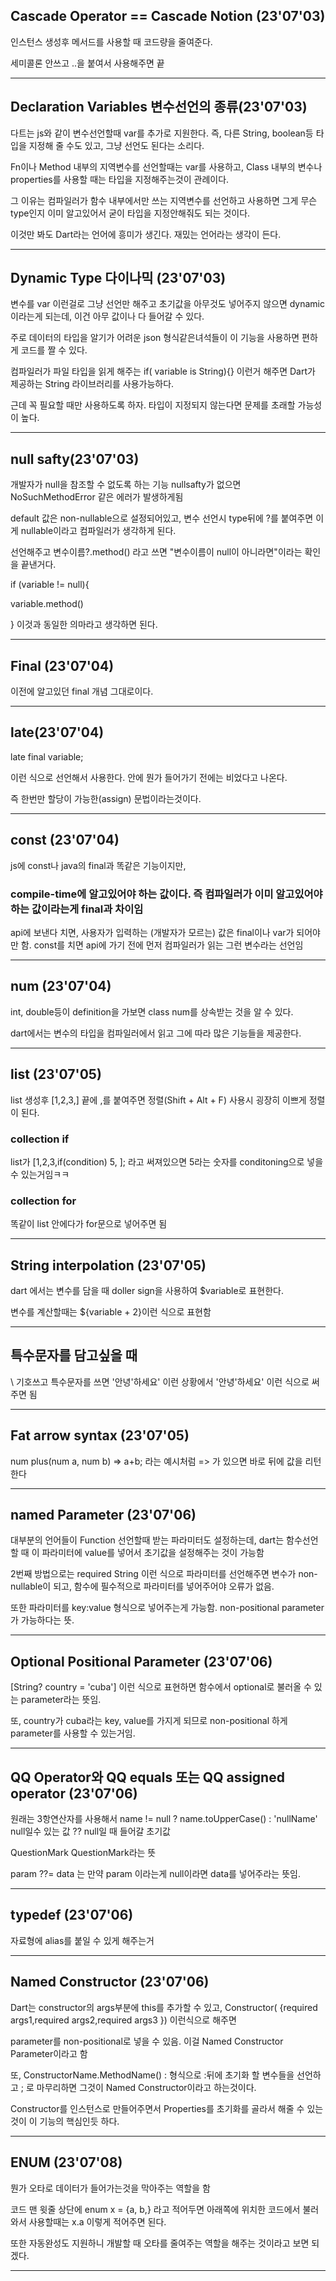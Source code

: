 ## Cascade Operator == Cascade Notion (23'07'03)
인스턴스 생성후 메서드를 사용할 때 코드량을 줄여준다.

세미콜론 안쓰고 ..을 붙여서 사용해주면 끝


---------------------------------------------------------------------------------------
## Declaration Variables 변수선언의 종류(23'07'03)
다트는 js와 같이 변수선언할때 var를 추가로 지원한다. 즉, 다른 String, boolean등 타입을 지정해 줄 수도 있고, 그냥 선언도 된다는 소리다.

Fn이나 Method 내부의 지역변수를 선언할때는 var를 사용하고, Class 내부의 변수나 properties를 사용할 때는 타입을 지정해주는것이 관례이다.

그 이유는 컴파일러가 함수 내부에서만 쓰는 지역변수를 선언하고 사용하면 그게 무슨 type인지 이미 알고있어서 굳이 타입을 지정안해줘도 되는 것이다.

이것만 봐도 Dart라는 언어에 흥미가 생긴다. 재밌는 언어라는 생각이 든다.

---------------------------------------------------------------------------------------
## Dynamic Type 다이나믹 (23'07'03)
변수를 var 이런걸로 그냥 선언만 해주고 초기값을 아무것도 넣어주지 않으면 dynamic이라는게 되는데, 이건 아무 값이나 다 들어갈 수 있다.

주로 데이터의 타입을 알기가 어려운 json 형식같은녀석들이 이 기능을 사용하면 편하게 코드를 짤 수 있다.

컴파일러가 파일 타입을 읽게 해주는 if( variable is String){} 이런거 해주면 Dart가 제공하는 String 라이브러리를 사용가능하다.

근데 꼭 필요할 때만 사용하도록 하자. 타입이 지정되지 않는다면 문제를 초래할 가능성이 높다.

---------------------------------------------------------------------------------------
## null safty(23'07'03)
개발자가 null을 참조할 수 없도록 하는 기능
nullsafty가 없으면 NoSuchMethodError 같은 에러가 발생하게됨

default 값은 non-nullable으로 설정되어있고, 변수 선언시 type뒤에 ?를 붙여주면 이게 nullable이라고 컴파일러가 생각하게 된다.

선언해주고 변수이름?.method() 라고 쓰면 "변수이름이 null이 아니라면"이라는 확인을 끝낸거다.

if (variable != null){

  variable.method() 
  
} 이것과 동일한 의마라고 생각하면 된다.

---------------------------------------------------------------------------------------
## Final (23'07'04)
이전에 알고있던 final 개념 그대로이다.

---------------------------------------------------------------------------------------
## late(23'07'04)
late final variable;

이런 식으로 선언해서 사용한다. 안에 뭔가 들어가기 전에는 비었다고 나온다.

즉 한번만 할당이 가능한(assign) 문법이라는것이다.

---------------------------------------------------------------------------------------
## const (23'07'04)
js에 const나 java의 final과 똑같은 기능이지만, 
### compile-time에 알고있어야 하는 값이다. 즉 컴파일러가 이미 알고있어야 하는 값이라는게 final과 차이임
api에 보낸다 치면, 사용자가 입력하는 (개발자가 모르는) 값은 final이나 var가 되어야만 함. const를 치면 api에 가기 전에 먼저 컴파일러가 읽는 그런 변수라는 선언임

---------------------------------------------------------------------------------------
## num (23'07'04)
int, double등이 definition을 가보면 class num를 상속받는 것을 알 수 있다. 

dart에서는 변수의 타입을 컴파일러에서 읽고 그에 따라 많은 기능들을 제공한다.

---------------------------------------------------------------------------------------
## list (23'07'05)
list 생성후 [1,2,3,] 끝에 ,를 붙여주면 정렬(Shift + Alt + F) 사용시 굉장히 이쁘게 정렬이 된다.
### collection if
list가 [1,2,3,if(condition) 5, ]; 라고 써져있으면 5라는 숫자를 conditoning으로 넣을 수 있는거임ㅋㅋ

### collection for
똑같이 list 안에다가 for문으로 넣어주면 됨
 
---------------------------------------------------------------------------------------
## String interpolation (23'07'05)
dart 에서는 변수를 담을 때 doller sign을 사용하여 $variable로 표현한다. 

변수를 계산할때는 ${variable + 2}이런 식으로 표현함

---------------------------------------------------------------------------------------
## 특수문자를 담고싶을 때 
\ 기호쓰고 특수문자를 쓰면 '안녕'하세요' 이런 상황에서 '안녕\'하세요' 이런 식으로 써주면 됨

---------------------------------------------------------------------------------------
## Fat arrow syntax (23'07'05)
num plus(num a, num b) => a+b; 라는 예시처럼 => 가 있으면 바로 뒤에 값을 리턴한다

---------------------------------------------------------------------------------------
## named Parameter (23'07'06)
대부분의 언어들이 Function 선언할때 받는 파라미터도 설정하는데, dart는 함수선언할 때 이 파라미터에 value를 넣어서 초기값을 설정해주는 것이 가능함

2번째 방법으로는 required String 이런 식으로 파라미터를 선언해주면 변수가 non-nullable이 되고, 함수에 필수적으로 파라미터를 넣어주어야 오류가 없음.

또한 파라미터를 key:value 형식으로 넣어주는게 가능함. non-positional parameter 가 가능하다는 뜻.

---------------------------------------------------------------------------------------
## Optional Positional Parameter (23'07'06)
[String? country = 'cuba'] 이런 식으로 표현하면 함수에서 optional로 불러올 수 있는 parameter라는 뜻임.

또, country가 cuba라는 key, value를 가지게 되므로 non-positional 하게 parameter를 사용할 수 있는거임.

---------------------------------------------------------------------------------------
## QQ Operator와 QQ equals 또는 QQ assigned operator (23'07'06)
원래는 3항연산자를 사용해서 name != null ? name.toUpperCase() : 'nullName'
null일수 있는 값 ?? null일 때 들어갈 초기값

QuestionMark QuestionMark라는 뜻


param ??= data 는 만약 param 이라는게 null이라면 data를 넣어주라는 뜻임.

---------------------------------------------------------------------------------------
## typedef (23'07'06)
자료형에 alias를 붙일 수 있게 해주는거

---------------------------------------------------------------------------------------
## Named Constructor (23'07'06)

Dart는 constructor의 args부분에 this를 추가할 수 있고, Constructor( {required args1,required args2,required args3 }) 이런식으로 해주면

parameter를 non-positional로 넣을 수 있음. 이걸 Named Constructor Parameter이라고 함

또, ConstructorName.MethodName() : 형식으로 :뒤에 초기화 할 변수들을 선언하고 ; 로 마무리하면 그것이 Named Constructor이라고 하는것이다.

Constructor를 인스턴스로 만들어주면서 Properties를  초기화를 골라서 해줄 수 있는것이 이 기능의 핵심인듯 하다.

---------------------------------------------------------------------------------------
## ENUM (23'07'08)
뭔가 오타로 데이터가 들어가는것을 막아주는 역할을 함

코드 맨 윗줄 상단에 enum x = {a, b,} 라고 적어두면 아래쪽에 위치한 코드에서 불러와서 사용할때는 x.a 이렇게 적어주면 된다.

또한 자동완성도 지원하니 개발할 때 오타를 줄여주는 역할을 해주는 것이라고 보면 되겠다.

---------------------------------------------------------------------------------------


